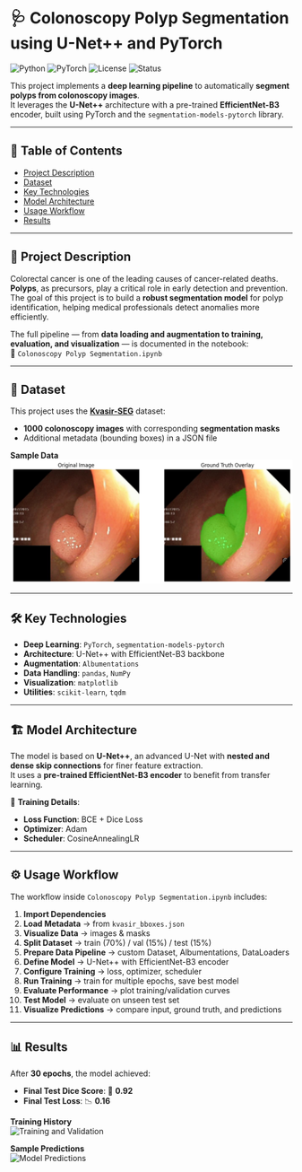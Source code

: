 # 🩺 Colonoscopy Polyp Segmentation using U-Net++ and PyTorch

![Python](https://img.shields.io/badge/Python-3.10-blue?logo=python)
![PyTorch](https://img.shields.io/badge/PyTorch-%23EE4C2C.svg?logo=pytorch&logoColor=white)
![License](https://img.shields.io/badge/License-MIT-green)
![Status](https://img.shields.io/badge/Status-Completed-brightgreen)

This project implements a **deep learning pipeline** to automatically **segment polyps from colonoscopy images**.  
It leverages the **U-Net++** architecture with a pre-trained **EfficientNet-B3** encoder, built using PyTorch and the `segmentation-models-pytorch` library.

---

## 📑 Table of Contents
- [Project Description](#-project-description)
- [Dataset](#-dataset)
- [Key Technologies](#-key-technologies)
- [Model Architecture](#-model-architecture)
- [Usage Workflow](#-usage-workflow)
- [Results](#-results)

---

## 🧾 Project Description

Colorectal cancer is one of the leading causes of cancer-related deaths. **Polyps**, as precursors, play a critical role in early detection and prevention.  
The goal of this project is to build a **robust segmentation model** for polyp identification, helping medical professionals detect anomalies more efficiently.  

The full pipeline — from **data loading and augmentation to training, evaluation, and visualization** — is documented in the notebook:  
📓 `Colonoscopy Polyp Segmentation.ipynb`

---

## 📂 Dataset

This project uses the **[Kvasir-SEG](https://datasets.simula.no/kvasir-seg/)** dataset:  
- **1000 colonoscopy images** with corresponding **segmentation masks**  
- Additional metadata (bounding boxes) in a JSON file  

**Sample Data**  
![Dataset sample](assets/DataSetSample.png)

---

## 🛠️ Key Technologies

- **Deep Learning**: `PyTorch`, `segmentation-models-pytorch`  
- **Architecture**: U-Net++ with EfficientNet-B3 backbone  
- **Augmentation**: `Albumentations`  
- **Data Handling**: `pandas`, `NumPy`  
- **Visualization**: `matplotlib`  
- **Utilities**: `scikit-learn`, `tqdm`  

---

## 🏗️ Model Architecture

The model is based on **U-Net++**, an advanced U-Net with **nested and dense skip connections** for finer feature extraction.  
It uses a **pre-trained EfficientNet-B3 encoder** to benefit from transfer learning.  

🔧 **Training Details**:  
- **Loss Function**: BCE + Dice Loss  
- **Optimizer**: Adam  
- **Scheduler**: CosineAnnealingLR  

---

## ⚙️ Usage Workflow

The workflow inside `Colonoscopy Polyp Segmentation.ipynb` includes:

1. **Import Dependencies**  
2. **Load Metadata** → from `kvasir_bboxes.json`  
3. **Visualize Data** → images & masks  
4. **Split Dataset** → train (70%) / val (15%) / test (15%)  
5. **Prepare Data Pipeline** → custom Dataset, Albumentations, DataLoaders  
6. **Define Model** → U-Net++ with EfficientNet-B3 encoder  
7. **Configure Training** → loss, optimizer, scheduler  
8. **Run Training** → train for multiple epochs, save best model  
9. **Evaluate Performance** → plot training/validation curves  
10. **Test Model** → evaluate on unseen test set  
11. **Visualize Predictions** → compare input, ground truth, and predictions  

---

## 📊 Results

After **30 epochs**, the model achieved:

- **Final Test Dice Score**: 🎯 **0.92**  
- **Final Test Loss**: 📉 **0.16**

**Training History**  
![Training and Validation](assets/trainHistoryAndvalidationHistorychart.png)

**Sample Predictions**  
![Model Predictions](assets/modelPredictionSample.png)